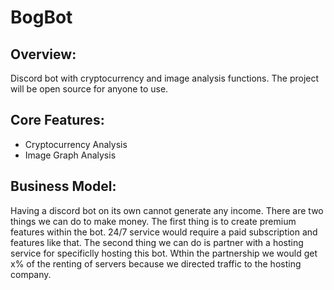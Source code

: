 # BogBot

## Overview:
Discord bot with cryptocurrency and image analysis functions. The project will be open source for anyone to use.

## Core Features:
  - Cryptocurrency Analysis
  - Image Graph Analysis

## Business Model:
Having a discord bot on its own cannot generate any income. There are two things we can do to make money. The first thing is to create premium features within the bot. 24/7 service would require a paid subscription and features like that. The second thing we can do is partner with a hosting service for specificlly hosting this bot. Wthin the partnership we would get x% of the renting of servers because we directed traffic to the hosting company. 
